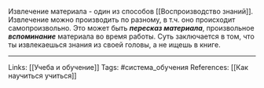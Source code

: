 Извлечение материала - один из способов [[Воспроизводство знаний]]. Извлечение можно производить по разному, в т.ч. оно происходит самопроизвольно. Это может быть ***пересказ материала***, произвольное ***вспоминание*** материала во время работы. Суть заключается в том, что ты извлекаешься знания из своей головы, а не ищешь в книге. 
___
Links: [[Учеба и обучение]]
Tags: #система_обучения 
References: [[Как научиться учиться]]